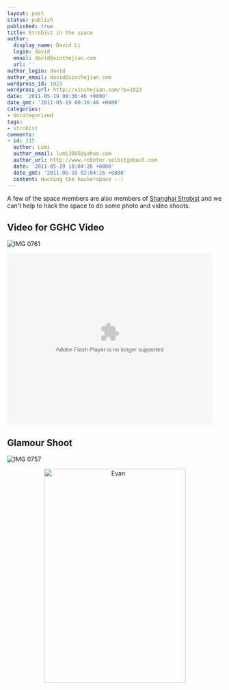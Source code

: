 ```yaml
---
layout: post
status: publish
published: true
title: Strobist in the space
author:
  display_name: David Li
  login: david
  email: david@xinchejian.com
  url: ''
author_login: david
author_email: david@xinchejian.com
wordpress_id: 1023
wordpress_url: http://xinchejian.com/?p=1023
date: '2011-05-19 08:36:46 +0800'
date_gmt: '2011-05-19 00:36:46 +0800'
categories:
- Uncategorized
tags:
- strobist
comments:
- id: 215
  author: Lumi
  author_email: lumi3005@yahoo.com
  author_url: http://www.roboter-selbstgebaut.com
  date: '2011-05-19 10:04:26 +0800'
  date_gmt: '2011-05-19 02:04:26 +0800'
  content: Hacking the hackerspace :-)
---
```

<p>A few of the space members are also members of <a href="http://www.flickr.com/groups/strobist_shanghai/" target="_blank">Shanghai Strobist</a> and we can't help to hack the space to do some photo and video shoots.</p></p>
<h2>Video for GGHC Video</h2></p>
<p><img style="display:block; margin-left:auto; margin-right:auto;" src="http://xinchejian.com/wp-content/uploads/2011/05/IMG_0761.jpg" alt="IMG 0761" title="IMG_0761.JPG" border="0"/></p></p>
<p><embed src="http://player.youku.com/player.php/sid/XMjY4Mzc4ODQ0/v.swf" quality="high" width="480" height="400" align="middle" allowScriptAccess="sameDomain" type="application/x-shockwave-flash"></embed></p></p>
<h2>Glamour Shoot</h2></p>
<p><img style="display:block; margin-left:auto; margin-right:auto;" src="http://xinchejian.com/wp-content/uploads/2011/05/IMG_0757.jpg" alt="IMG 0757" title="IMG_0757.JPG" border="0"/></p></p>
<p>
<a href="http://www.flickr.com/photos/taweili/5720078894/" title="Evan by xxom, on Flickr"><img style="text-align:center; display:block; margin-left:auto; margin-right:auto;" src="http://farm4.static.flickr.com/3004/5720078894_f452dc4219.jpg" width="332" height="500" alt="Evan"></a><br />
</p></p>
